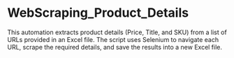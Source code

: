 # WebScraping_Product_Details
This automation extracts product details (Price, Title, and SKU) from a list of URLs provided in an Excel file. The script uses Selenium to navigate each URL, scrape the required details, and save the results into a new Excel file.
